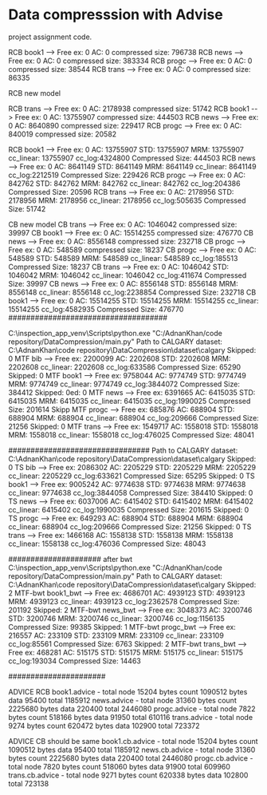 # Data compresssion with Advise
project assignment code.

RCB book1 --> Free ex: 0 AC: 0 compressed size: 796738
RCB news --> Free ex: 0 AC: 0 compressed size: 383334
RCB progc --> Free ex: 0 AC: 0 compressed size: 38544
RCB trans --> Free ex: 0 AC: 0 compressed size: 86335


RCB new model

RCB trans --> Free ex: 0 AC: 2178938 compressed size: 51742
RCB book1 --> Free ex: 0 AC: 13755907 compressed size: 444503
RCB news --> Free ex: 0 AC: 8640890 compressed size: 229417
RCB progc --> Free ex: 0 AC: 840019 compressed size: 20582

RCB book1 --> Free ex: 0 AC: 13755907 STD: 13755907 MRM: 13755907 cc_linear: 13755907 cc_log:4324800 Compressed Size: 444503
RCB news --> Free ex: 0 AC: 8641149 STD: 8641149 MRM: 8641149 cc_linear: 8641149 cc_log:2212519 Compressed Size: 229426
RCB progc --> Free ex: 0 AC: 842762 STD: 842762 MRM: 842762 cc_linear: 842762 cc_log:204386 Compressed Size: 20596
RCB trans --> Free ex: 0 AC: 2178956 STD: 2178956 MRM: 2178956 cc_linear: 2178956 cc_log:505635 Compressed Size: 51742

CB new model
CB trans --> Free ex: 0 AC: 1046042 compressed size: 39997
CB book1 --> Free ex: 0 AC: 15514255 compressed size: 476770
CB news --> Free ex: 0 AC: 8556148 compressed size: 232718
CB progc --> Free ex: 0 AC: 548589 compressed size: 18237
CB progc --> Free ex: 0 AC: 548589 STD: 548589 MRM: 548589 cc_linear: 548589 cc_log:185513 Compressed Size: 18237
CB trans --> Free ex: 0 AC: 1046042 STD: 1046042 MRM: 1046042 cc_linear: 1046042 cc_log:411674 Compressed Size: 39997
CB news --> Free ex: 0 AC: 8556148 STD: 8556148 MRM: 8556148 cc_linear: 8556148 cc_log:2238854 Compressed Size: 232718
CB book1 --> Free ex: 0 AC: 15514255 STD: 15514255 MRM: 15514255 cc_linear: 15514255 cc_log:4582935 Compressed Size: 476770
####################################

C:\inspection_app_venv\Scripts\python.exe "C:/AdnanKhan/code repository/DataCompression/main.py"
Path to CALGARY dataset: C:\AdnanKhan\code repository\DataCompression\dataset\calgary
Skipped: 0
MTF bib --> Free ex: 2200099 AC: 2202608 STD: 2202608 MRM: 2202608 cc_linear: 2202608 cc_log:633586 Compressed Size: 65290
Skipped: 0
MTF book1 --> Free ex: 9758044 AC: 9774749 STD: 9774749 MRM: 9774749 cc_linear: 9774749 cc_log:3844072 Compressed Size: 384412
Skipped: 0ed: 0
MTF news --> Free ex: 6391665 AC: 6415035 STD: 6415035 MRM: 6415035 cc_linear: 6415035 cc_log:1990025 Compressed Size: 201614
Skipp
MTF progc --> Free ex: 685876 AC: 688904 STD: 688904 MRM: 688904 cc_linear: 688904 cc_log:209666 Compressed Size: 21256
Skipped: 0
MTF trans --> Free ex: 1549717 AC: 1558018 STD: 1558018 MRM: 1558018 cc_linear: 1558018 cc_log:476025 Compressed Size: 48041


################################
Path to CALGARY dataset: C:\AdnanKhan\code repository\DataCompression\dataset\calgary
Skipped: 0
TS bib --> Free ex: 2086302 AC: 2205229 STD: 2205229 MRM: 2205229 cc_linear: 2205229 cc_log:633621 Compressed Size: 65295
Skipped: 0
TS book1 --> Free ex: 9005242 AC: 9774638 STD: 9774638 MRM: 9774638 cc_linear: 9774638 cc_log:3844058 Compressed Size: 384410
Skipped: 0
TS news --> Free ex: 6037006 AC: 6415402 STD: 6415402 MRM: 6415402 cc_linear: 6415402 cc_log:1990035 Compressed Size: 201615
Skipped: 0
TS progc --> Free ex: 649293 AC: 688904 STD: 688904 MRM: 688904 cc_linear: 688904 cc_log:209666 Compressed Size: 21256
Skipped: 0
TS trans --> Free ex: 1466168 AC: 1558138 STD: 1558138 MRM: 1558138 cc_linear: 1558138 cc_log:476036 Compressed Size: 48043


##################### after bwt
C:\inspection_app_venv\Scripts\python.exe "C:/AdnanKhan/code repository/DataCompression/main.py"
Path to CALGARY dataset: C:\AdnanKhan\code repository\DataCompression\dataset\calgary
Skipped: 2
MTF-bwt book1_bwt --> Free ex: 4686701 AC: 4939123 STD: 4939123 MRM: 4939123 cc_linear: 4939123 cc_log:2362578 Compressed Size: 201192
Skipped: 2
MTF-bwt news_bwt --> Free ex: 3048373 AC: 3200746 STD: 3200746 MRM: 3200746 cc_linear: 3200746 cc_log:1156135 Compressed Size: 99385
Skipped: 1
MTF-bwt progc_bwt --> Free ex: 216557 AC: 233109 STD: 233109 MRM: 233109 cc_linear: 233109 cc_log:85561 Compressed Size: 6763
Skipped: 2
MTF-bwt trans_bwt --> Free ex: 468281 AC: 515175 STD: 515175 MRM: 515175 cc_linear: 515175 cc_log:193034 Compressed Size: 14463

######################

ADVICE RCB
book1.advice - total node 15204 bytes count 1090512 bytes data 95400 total 1185912
news.advice - total node 31360 bytes count 2225680 bytes data 220400 total 2446080
progc.advice - total node 7822 bytes count 518166 bytes data 91950 total 610116
trans.advice - total node 9274 bytes count 620472 bytes data 102900 total 723372

ADVICE CB should be same
book1.cb.advice - total node 15204 bytes count 1090512 bytes data 95400 total 1185912
news.cb.advice - total node 31360 bytes count 2225680 bytes data 220400 total 2446080
progc.cb.advice - total node 7820 bytes count 518060 bytes data 91900 total 609960
trans.cb.advice - total node 9271 bytes count 620338 bytes data 102800 total 723138


